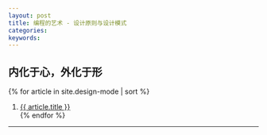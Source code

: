 ```yaml
---
layout: post
title: 编程的艺术 - 设计原则与设计模式
categories: 
keywords: 
---
```


## 内化于心，外化于形

<section class="container posts-content">
  {% for article in site.design-mode | sort %}
  <ol class="posts-list">
    <li class="posts-list-item">
    <a class="posts-list-name" href="{{ article.url }}">{{ article.title }}</a>
    </li>
  {% endfor %}
  </ol>
</section>
<hr/>